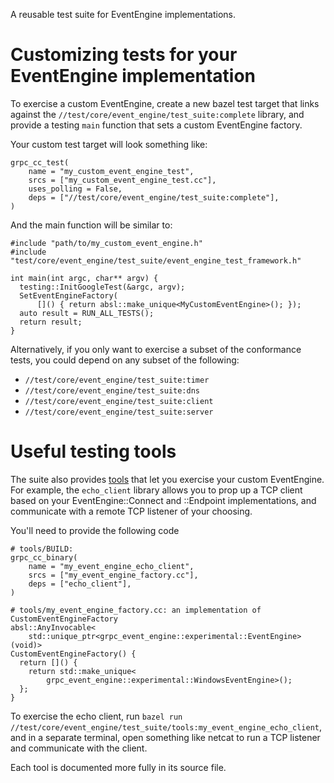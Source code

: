 A reusable test suite for EventEngine implementations.

# Customizing tests for your EventEngine implementation

To exercise a custom EventEngine, create a new bazel test target that links
against the `//test/core/event_engine/test_suite:complete` library, and provide
a testing `main` function that sets a custom EventEngine factory.

Your custom test target will look something like:

```
grpc_cc_test(
    name = "my_custom_event_engine_test",
    srcs = ["my_custom_event_engine_test.cc"],
    uses_polling = False,
    deps = ["//test/core/event_engine/test_suite:complete"],
)
```

And the main function will be similar to:

```
#include "path/to/my_custom_event_engine.h"
#include "test/core/event_engine/test_suite/event_engine_test_framework.h"

int main(int argc, char** argv) {
  testing::InitGoogleTest(&argc, argv);
  SetEventEngineFactory(
      []() { return absl::make_unique<MyCustomEventEngine>(); });
  auto result = RUN_ALL_TESTS();
  return result;
}
```

Alternatively, if you only want to exercise a subset of the conformance tests,
you could depend on any subset of the following:

* `//test/core/event_engine/test_suite:timer`
* `//test/core/event_engine/test_suite:dns`
* `//test/core/event_engine/test_suite:client`
* `//test/core/event_engine/test_suite:server`

# Useful testing tools

The suite also provides [tools](tools/) that let you exercise your custom EventEngine. 
For example, the `echo_client` library allows you to prop up a TCP client based on your EventEngine::Connect and ::Endpoint implementations, and communicate with a remote TCP listener of your choosing.

You'll need to provide the following code

```
# tools/BUILD:
grpc_cc_binary(
    name = "my_event_engine_echo_client",
    srcs = ["my_event_engine_factory.cc"],
    deps = ["echo_client"],
)

# tools/my_event_engine_factory.cc: an implementation of CustomEventEngineFactory
absl::AnyInvocable<
    std::unique_ptr<grpc_event_engine::experimental::EventEngine>(void)>
CustomEventEngineFactory() {
  return []() {
    return std::make_unique<
        grpc_event_engine::experimental::WindowsEventEngine>();
  };
}
```

To exercise the echo client, run `bazel run //test/core/event_engine/test_suite/tools:my_event_engine_echo_client`, and in a separate terminal, open something like netcat to run a TCP listener and communicate with the client.

Each tool is documented more fully in its source file.
